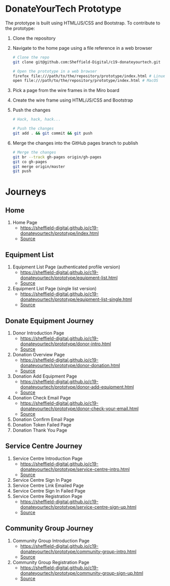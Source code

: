 # DonateYourTech Prototype

The prototype is built using HTML/JS/CSS and Bootstrap. To contribute to the
prototype:

1. Clone the repository
2. Navigate to the home page using a file reference in a web browser

    ```sh
    # Clone the repo
    git clone git@github.com:Sheffield-Digital/c19-donateyourtech.git

    # Open the prototype in a web browser
    firefox file:///path/to/the/repository/prototype/index.html # Linux
    open file:///path/to/the/repository/prototype/index.html # MacOS
    ```

3. Pick a page from the wire frames in the Miro board
4. Create the wire frame using HTML/JS/CSS and Bootstrap
5. Push the changes

    ```sh
    # Hack, hack, hack...

    # Push the changes
    git add . && git commit && git push
    ```

6. Merge the changes into the GitHub pages branch to publish

    ```sh
    # Merge the changes
    git br --track gh-pages origin/gh-pages
    git co gh-pages
    git merge origin/master
    git push
    ```

# Journeys

## Home
1. Home Page
   - https://sheffield-digital.github.io/c19-donateyourtech/prototype/index.html
   - [Source](./index.html)

## Equipment List
1. Equipment List Page (authenticated profile version)
   - https://sheffield-digital.github.io/c19-donateyourtech/prototype/equipment-list.html
   - [Source](./equipment-list.html)
2. Equipment List Page (single list version)
   - https://sheffield-digital.github.io/c19-donateyourtech/prototype/equipment-list-single.html
   - [Source](./equipment-list-single.html)


## Donate Equipment Journey
1. Donor Introduction Page
   - https://sheffield-digital.github.io/c19-donateyourtech/prototype/donor-intro.html
   - [Source](./donor-intro.html)
2. Donation Overview Page
   - https://sheffield-digital.github.io/c19-donateyourtech/prototype/donor-donation.html
   - [Source](./donor-donation.html)
3. Donation Add Equipment Page
   - https://sheffield-digital.github.io/c19-donateyourtech/prototype/donor-add-equipment.html
   - [Source](./donor-add-equipment.html)
4. Donation Check Email Page
   - https://sheffield-digital.github.io/c19-donateyourtech/prototype/donor-check-your-email.html
   - [Source](./donor-check-your-email.html)
5. Donation Confirm Email Page
6. Donation Token Failed Page
7. Donation Thank You Page

## Service Centre Journey
1. Service Centre Introduction Page
   - https://sheffield-digital.github.io/c19-donateyourtech/prototype/service-centre-intro.html
   - [Source](./service-centre-intro.html)
2. Service Centre Sign In Page
3. Service Centre Link Emailed Page
4. Service Centre Sign In Failed Page
3. Service Centre Registration Page
   - https://sheffield-digital.github.io/c19-donateyourtech/prototype/service-centre-sign-up.html
   - [Source](./service-centre-sign-up.html)

## Community Group Journey
1. Community Group Introduction Page
   - https://sheffield-digital.github.io/c19-donateyourtech/prototype/community-group-intro.html
   - [Source](./community-group-intro.html)
2. Community Group Registration Page
   - https://sheffield-digital.github.io/c19-donateyourtech/prototype/community-group-sign-up.html
   - [Source](./community-group-sign-up.html)
